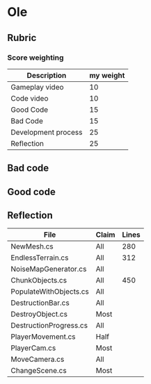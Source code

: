 # Ole 

## Rubric

### Score weighting
| Description         | my weight |
|---------------------|-----------|
| Gameplay video      | 10        |
| Code video          | 10        |
| Good Code           | 15        |
| Bad Code            | 15        |
| Development process | 25        |
| Reflection          | 25        |


## Bad code

## Good code

## Reflection
| File                   | Claim | Lines |
|------------------------|-------|-------|
| NewMesh.cs             | All   | 280   |
| EndlessTerrain.cs      | All   | 312   |
| NoiseMapGenerator.cs   | All   |       |
| ChunkObjects.cs        | All   | 450   |
| PopulateWithObjects.cs | All   |       |
| DestructionBar.cs      | All   |       |
| DestroyObject.cs       | Most  |       |
| DestructionProgress.cs | All   |       |
| PlayerMovement.cs      | Half  |       |
| PlayerCam.cs           | Most  |       |
| MoveCamera.cs          | All   |       |
| ChangeScene.cs         | Most  |       |